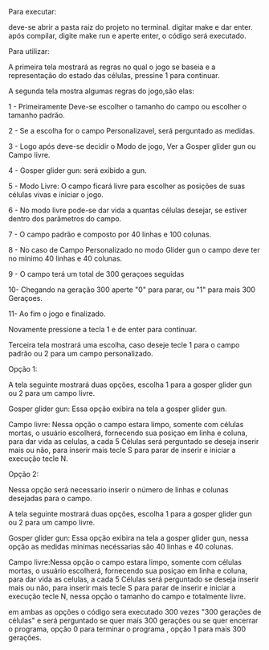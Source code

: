 Para executar:

deve-se abrir a pasta raiz do projeto no terminal.
digitar make e dar enter.
após compilar, digite make run e aperte enter, o código será executado.


Para utilizar:

A primeira tela mostrará as regras no qual o jogo se baseia e a representação do estado das células, pressine 1 para continuar.

A segunda tela mostra algumas regras do jogo,são elas:


1 - Primeiramente Deve-se escolher o tamanho do campo ou escolher o tamanho padrão.

2 - Se a escolha for o campo Personalizavel, será perguntado as medidas.

3 - Logo após deve-se decidir o Modo de jogo, Ver a Gosper glider gun ou Campo livre. 

4 - Gosper glider gun: será exibido a gun.

5 - Modo Livre: O campo ficará livre para escolher as posições de suas células vivas e iniciar o jogo.

6 - No modo livre pode-se dar vida a quantas células desejar, se estiver dentro dos parâmetros do campo. 

7 - O campo padrão e composto por 40 linhas e 100 colunas.

8 - No caso de Campo Personalizado no modo Glider gun o campo deve ter no minimo 40 linhas e 40 colunas.

9 - O campo terá um total de 300 geraçoes seguidas

10- Chegando na geração 300 aperte "0" para parar, ou "1" para mais 300 Geraçoes.

11- Ao fim o jogo e finalizado.

Novamente pressione a tecla 1 e de enter para continuar.

Terceira tela mostrará uma escolha, caso deseje tecle 1 para o campo padrão ou 2 para um campo personalizado.

Opção 1:

A tela seguinte mostrará duas opções, escolha 1 para a gosper glider gun ou 2 para um campo livre.

Gosper glider gun: Essa opção exibira na tela a gosper glider gun.

Campo livre: Nessa opção o campo estara limpo, somente com células mortas, o usuário escolherá, fornecendo sua posiçao em linha e coluna, para dar vida as celulas, a cada 5 Células será perguntado se deseja inserir mais ou não, para inserir mais tecle S para parar de inserir e iniciar a execução tecle N.

Opção 2:

Nessa opção será necessario inserir o número de linhas e colunas desejadas para o campo. 

A tela seguinte mostrará duas opções, escolha 1 para a gosper glider gun ou 2 para um campo livre.

Gosper glider gun: Essa opção exibira na tela a gosper glider gun, nessa opção as medidas minimas necéssarias são 40 linhas e 40 colunas.

              
Campo livre:Nessa opção o campo estara limpo, somente com células mortas, o usuário escolherá, fornecendo sua posiçao em linha e coluna, para dar vida as celulas, a cada 5 Células será perguntado se deseja inserir mais ou não, para inserir mais tecle S para parar de inserir e iniciar a execução tecle N, nessa opção o tamanho do campo e totalmente livre.


em ambas as opções o código sera executado 300 vezes "300 gerações de células" e será perguntado se quer mais 300 gerações ou se quer encerrar o programa, opção 0 para terminar o programa , opção 1 para mais 300 gerações.

